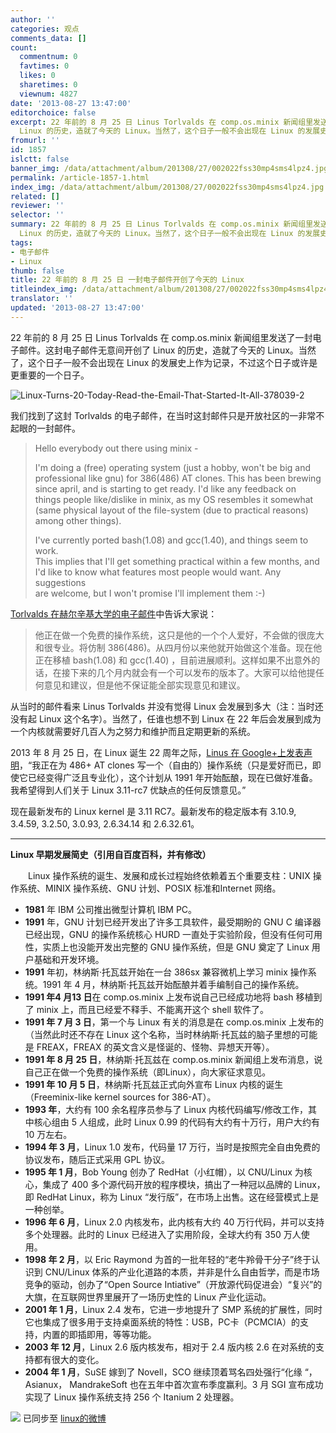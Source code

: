 ```yaml
---
author: ''
categories: 观点
comments_data: []
count:
  commentnum: 0
  favtimes: 0
  likes: 0
  sharetimes: 0
  viewnum: 4827
date: '2013-08-27 13:47:00'
editorchoice: false
excerpt: 22 年前的 8 月 25 日 Linus Torlvalds 在 comp.os.minix 新闻组里发送了一封电子邮件。这封电子邮件无意间开创了
  Linux 的历史，造就了今天的 Linux。当然了，这个日子一般不会出现在 Linux 的发展史上作为记录，不 ...
fromurl: ''
id: 1857
islctt: false
banner_img: /data/attachment/album/201308/27/002022fss30mp4sms4lpz4.jpg
permalink: /article-1857-1.html
index_img: /data/attachment/album/201308/27/002022fss30mp4sms4lpz4.jpg
related: []
reviewer: ''
selector: ''
summary: 22 年前的 8 月 25 日 Linus Torlvalds 在 comp.os.minix 新闻组里发送了一封电子邮件。这封电子邮件无意间开创了
  Linux 的历史，造就了今天的 Linux。当然了，这个日子一般不会出现在 Linux 的发展史上作为记录，不 ...
tags:
- 电子邮件
- Linux
thumb: false
title: 22 年前的 8 月 25 日 一封电子邮件开创了今天的 Linux
titleindex_img: /data/attachment/album/201308/27/002022fss30mp4sms4lpz4.jpg
translator: ''
updated: '2013-08-27 13:47:00'
---
```


22 年前的 8 月 25 日 Linus Torlvalds 在 comp.os.minix 新闻组里发送了一封电子邮件。这封电子邮件无意间开创了 Linux 的历史，造就了今天的 Linux。当然了，这个日子一般不会出现在 Linux 的发展史上作为记录，不过这个日子或许是更重要的一个日子。


![Linux-Turns-20-Today-Read-the-Email-That-Started-It-All-378039-2](/data/attachment/album/201308/27/002022fss30mp4sms4lpz4.jpg)


我们找到了这封 Torlvalds 的电子邮件，在当时这封邮件只是开放社区的一非常不起眼的一封邮件。



> 
>  Hello everybody out there using minix -  
>   
>  I'm doing a (free) operating system (just a hobby, won't be big and  
>  professional like gnu) for 386(486) AT clones. This has been brewing  
>  since april, and is starting to get ready. I'd like any feedback on  
>  things people like/dislike in minix, as my OS resembles it somewhat  
>  (same physical layout of the file-system (due to practical reasons)  
>  among other things).  
>   
>  I've currently ported bash(1.08) and gcc(1.40), and things seem to work.  
>  This implies that I'll get something practical within a few months, and  
>  I'd like to know what features most people would want. Any suggestions  
>  are welcome, but I won't promise I'll implement them :-)
> 
> 
> 


[Torlvalds 在赫尔辛基大学的电子邮件](http://www.cs.cmu.edu/~awb/linux.history.html)中告诉大家说：



> 
> 他正在做一个免费的操作系统，这只是他的一个个人爱好，不会做的很庞大和很专业。将仿制 386(486)。从四月份以来他就开始做这个准备。现在他正在移植 bash(1.08) 和 gcc(1.40) ，目前进展顺利。这样如果不出意外的话，在接下来的几个月内就会有一个可以发布的版本了。大家可以给他提任何意见和建议，但是他不保证能全部实现意见和建议。
> 
> 
> 


从当时的邮件看来 Linus Torlvalds 并没有觉得 Linux 会发展到多大（注：当时还没有起 Linux 这个名字）。当然了，任谁也想不到 Linux 在 22 年后会发展到成为一个内核就需要好几百人为之努力和维护而且定期更新的系统。


2013 年 8 月 25 日，在 Linux 诞生 22 周年之际，[Linus 在 Google+上发表声明](https://plus.google.com/+Linux/posts/f96weYxzEu1)，“我正在为 486+ AT clones 写一个（自由的）操作系统（只是爱好而已，即使它已经变得广泛且专业化），这个计划从 1991 年开始酝酿，现在已做好准备。我希望得到人们关于 Linux 3.11-rc7 优缺点的任何反馈意见。”


现在最新发布的 Linux kernel 是 3.11 RC7。最新发布的稳定版本有 3.10.9, 3.4.59, 3.2.50, 3.0.93, 2.6.34.14 和 2.6.32.61。




---


**Linux 早期发展简史（引用自百度百科，并有修改）**


　　Linux 操作系统的诞生、发展和成长过程始终依赖着五个重要支柱：UNIX 操作系统、MINIX 操作系统、GNU 计划、POSIX 标准和Internet 网络。


* **1981** 年 IBM 公司推出微型计算机 IBM PC。
* **1991** 年，GNU 计划已经开发出了许多工具软件，最受期盼的 GNU C 编译器已经出现，GNU 的操作系统核心 HURD 一直处于实验阶段，但没有任何可用性，实质上也没能开发出完整的 GNU 操作系统，但是 GNU 奠定了 Linux 用户基础和开发环境。
* **1991** 年初，林纳斯·托瓦兹开始在一台 386sx 兼容微机上学习 minix 操作系统。1991 年 4 月，林纳斯·托瓦兹开始酝酿并着手编制自己的操作系统。
* **1991 年4 月13 日**在 comp.os.minix 上发布说自己已经成功地将 bash 移植到了 minix 上，而且已经爱不释手、不能离开这个 shell 软件了。
* **1991 年 7 月 3 日**，第一个与 Linux 有关的消息是在 comp.os.minix 上发布的（当然此时还不存在 Linux 这个名称，当时林纳斯·托瓦兹的脑子里想的可能是 FREAX，FREAX 的英文含义是怪诞的、怪物、异想天开等）。
* **1991 年 8 月 25 日**，林纳斯·托瓦兹在 comp.os.minix 新闻组上发布消息，说自己正在做一个免费的操作系统（即Linux），向大家征求意见。
* **1991 年 10 月 5 日**，林纳斯·托瓦兹正式向外宣布 Linux 内核的诞生（Freeminix-like kernel sources for 386-AT）。
* **1993 年**，大约有 100 余名程序员参与了 Linux 内核代码编写/修改工作，其中核心组由 5 人组成，此时 Linux 0.99 的代码有大约有十万行，用户大约有 10 万左右。
* **1994 年 3 月**，Linux 1.0 发布，代码量 17 万行，当时是按照完全自由免费的协议发布，随后正式采用 GPL 协议。
* **1995 年 1 月**，Bob Young 创办了 RedHat（小红帽），以 CNU/Linux 为核心，集成了 400 多个源代码开放的程序模块，搞出了一种冠以品牌的 Linux，即 RedHat Linux，称为 Linux “发行版”，在市场上出售。这在经营模式上是一种创举。
* **1996 年 6 月**，Linux 2.0 内核发布，此内核有大约 40 万行代码，并可以支持多个处理器。此时的 Linux 已经进入了实用阶段，全球大约有 350 万人使用。
* **1998 年 2 月**，以 Eric Raymond 为首的一批年轻的“老牛羚骨干分子”终于认识到 CNU/Linux 体系的产业化道路的本质，并非是什么自由哲学，而是市场竞争的驱动，创办了“Open Source Intiative”（开放源代码促进会）“复兴”的大旗，在互联网世界里展开了一场历史性的 Linux 产业化运动。
* **2001 年 1 月**，Linux 2.4 发布，它进一步地提升了 SMP 系统的扩展性，同时它也集成了很多用于支持桌面系统的特性：USB，PC卡（PCMCIA）的支持，内置的即插即用，等等功能。
* **2003 年 12 月**，Linux 2.6 版内核发布，相对于 2.4 版内核 2.6 在对系统的支持都有很大的变化。
* **2004 年 1 月**，SuSE 嫁到了 Novell，SCO 继续顶着骂名四处强行“化缘 “， Asianux， MandrakeSoft 也在五年中首次宣布季度赢利。3 月 SGI 宣布成功实现了 Linux 操作系统支持 256 个 Itanium 2 处理器。


![](https://img.linux.net.cn/xwb/images/bgimg/icon_logo.png) 已同步至 [linux的微博](http://weibo.com/1772191555/A6FLy8H07)